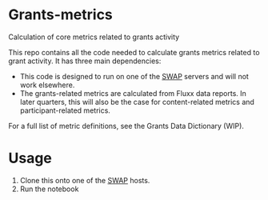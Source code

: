 # Grants-metrics
Calculation of core metrics related to grants activity

This repo contains all the code needed to calculate grants metrics related to grant activity. It has three main dependencies:
* This code is designed to run on one of the [SWAP](https://wikitech.wikimedia.org/wiki/SWAP) servers and will not work elsewhere.
* The grants-related metrics are calculated from Fluxx data reports. In later quarters, this will also be the case for content-related metrics and participant-related metrics. 

For a full list of metric definitions, see the Grants Data Dictionary (WIP).

# Usage
1. Clone this onto one of the [SWAP](https://wikitech.wikimedia.org/wiki/SWAP) hosts.
1. Run the notebook
